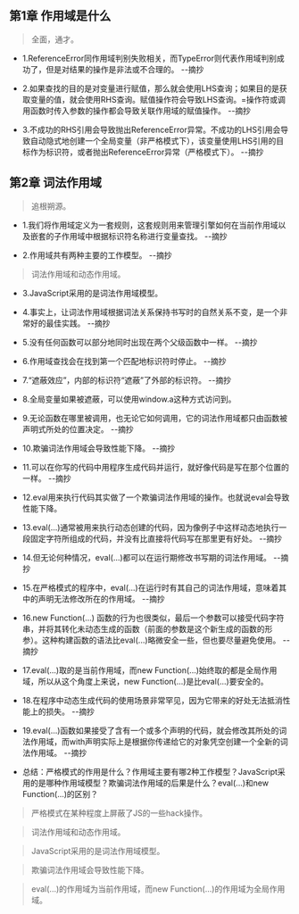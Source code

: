 ## 第1章 作用域是什么

>全面，通才。

- 1.ReferenceError同作用域判别失败相关，而TypeError则代表作用域判别成功了，但是对结果的操作是非法或不合理的。 --摘抄

- 2.如果查找的目的是对变量进行赋值，那么就会使用LHS查询；如果目的是获取变量的值，就会使用RHS查询。赋值操作符会导致LHS查询。=操作符或调用函数时传入参数的操作都会导致关联作用域的赋值操作。 --摘抄

- 3.不成功的RHS引用会导致抛出ReferenceError异常。不成功的LHS引用会导致自动隐式地创建一个全局变量（非严格模式下），该变量使用LHS引用的目标作为标识符，或者抛出ReferenceError异常（严格模式下）。 --摘抄

## 第2章 词法作用域

>追根朔源。

- 1.我们将作用域定义为一套规则，这套规则用来管理引擎如何在当前作用域以及嵌套的子作用域中根据标识符名称进行变量查找。 --摘抄

- 2.作用域共有两种主要的工作模型。 --摘抄

>词法作用域和动态作用域。

- 3.JavaScript采用的是词法作用域模型。

- 4.事实上，让词法作用域根据词法关系保持书写时的自然关系不变，是一个非常好的最佳实践。 --摘抄

- 5.没有任何函数可以部分地同时出现在两个父级函数中一样。 --摘抄

- 6.作用域查找会在找到第一个匹配地标识符时停止。 --摘抄

- 7.“遮蔽效应”，内部的标识符“遮蔽”了外部的标识符。 --摘抄

- 8.全局变量如果被遮蔽，可以使用window.a这种方式访问到。

- 9.无论函数在哪里被调用，也无论它如何调用，它的词法作用域都只由函数被声明式所处的位置决定。 --摘抄

- 10.欺骗词法作用域会导致性能下降。 --摘抄

- 11.可以在你写的代码中用程序生成代码并运行，就好像代码是写在那个位置的一样。 --摘抄

- 12.eval用来执行代码其实做了一个欺骗词法作用域的操作。也就说eval会导致性能下降。

- 13.eval(...)通常被用来执行动态创建的代码，因为像例子中这样动态地执行一段固定字符所组成的代码，并没有比直接将代码写在那里更有好处。 --摘抄

- 14.但无论何种情况，eval(...)都可以在运行期修改书写期的词法作用域。 --摘抄

- 15.在严格模式的程序中，eval(...)在运行时有其自己的词法作用域，意味着其中的声明无法修改所在的作用域。 --摘抄

- 16.new Function(...) 函数的行为也很类似，最后一个参数可以接受代码字符串，并将其转化未动态生成的函数（前面的参数是这个新生成的函数的形参）。这种构建函数的语法比eval(...)略微安全一些，但也要尽量避免使用。 --摘抄

- 17.eval(...)取的是当前作用域，而new Function(...)始终取的都是全局作用域，所以从这个角度上来说，new Function(...)是比eval(...)要安全的。

- 18.在程序中动态生成代码的使用场景非常罕见，因为它带来的好处无法抵消性能上的损失。 --摘抄

- 19.eval(...)函数如果接受了含有一个或多个声明的代码，就会修改其所处的词法作用域，而with声明实际上是根据你传递给它的对象凭空创建一个全新的词法作用域。 --摘抄

- 总结：严格模式的作用是什么？作用域主要有哪2种工作模型？JavaScript采用的是哪种作用域模型？欺骗词法作用域的后果是什么？eval(...)和new Function(...)的区别？

>严格模式在某种程度上屏蔽了JS的一些hack操作。

>词法作用域和动态作用域。

>JavaScript采用的是词法作用域模型。

>欺骗词法作用域会导致性能下降。

>eval(...)的作用域为当前作用域，而new Function(...)的作用域为全局作用域。
